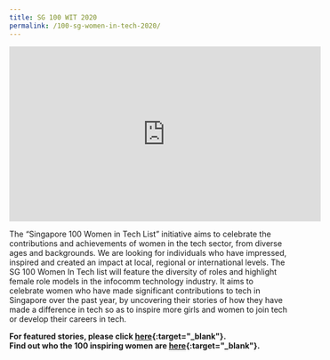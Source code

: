 ```yaml
---
title: SG 100 WIT 2020
permalink: /100-sg-women-in-tech-2020/
---
```


<iframe width="560" height="315" src="https://www.youtube.com/embed/M2BXtjlMTBw" frameborder="0" allow="accelerometer; autoplay; encrypted-media; gyroscope; picture-in-picture" allowfullscreen></iframe>

The “Singapore 100 Women in Tech List” initiative aims to celebrate the contributions and achievements of women in the tech sector, from diverse ages and backgrounds. We are looking for individuals who have impressed, inspired and created an impact at local, regional or international levels.
The SG 100 Women In Tech list will feature the diversity of roles and highlight female role models in the infocomm technology industry. It aims to celebrate women who have made significant contributions to tech in Singapore over the past year, by uncovering their stories of how they have made a difference in tech so as to inspire more girls and women to join tech or develop their careers in tech.

<b>For featured stories, please click [here](https://www.channelnewsasia.com/news/brandstudio/sg100wit){:target="_blank"}. <br>Find out who the 100 inspiring women are [here](https://www.scs.org.sg/awards/sg100wit-citations){:target="_blank"}.</b>
